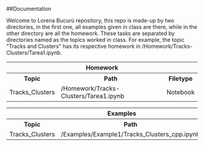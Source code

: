 ##Documentation

Welcome to Lorena Bucurú repository, this repo is made-up by two directories, in the first one, all examples given in class are there, while in the other directory are all the homework. These tasks are separated by directories named as the topics worked in class. For example, the topic "Tracks and Clusters" has its respective homework in /Homework/Tracks-Clusters/Tarea1.ipynb.


<table class="egt">
  <tr>
    <th colspan="3">Homework</th>
  </tr>
  <tr>
    <th>Topic</th>
    <th>Path</th>
    <th>Filetype</th>
  </tr>
  <tr>
    <td>Tracks_Clusters</td>
    <td>/Homework/Tracks-Clusters/Tarea1.ipynb</td>
    <td>Notebook</td>
  </tr>
</table>

<table class="egt">
  <tr>
    <th colspan="3">Examples</th>
  </tr>
  <tr>
    <th>Topic</th>
    <th>Path</th>
    <th>Filetype</th>
  </tr>
  <tr>
    <td>Tracks_Clusters</td>
    <td>/Examples/Example1/Tracks_Clusters_cpp.ipynb</td>
    <td>Notebook</td>
  </tr>
</table>
